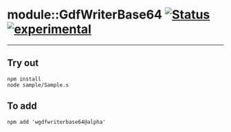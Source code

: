 
# module::GdfWriterBase64  [![Status](https://github.com/Wandalen/wGdfWriterBase64/workflows/Publish/badge.svg)](https://github.com/Wandalen/wGdfWriterBase64/actions?query=workflow%3APublish) [![experimental](https://img.shields.io/badge/stability-experimental-orange.svg)](https://github.com/emersion/stability-badges#experimental)

___

## Try out
```
npm install
node sample/Sample.s
```

## To add
```
npm add 'wgdfwriterbase64@alpha'
```

